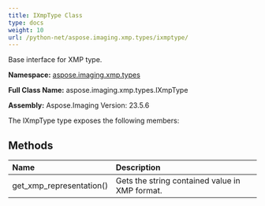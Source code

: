 ```yaml
---
title: IXmpType Class
type: docs
weight: 10
url: /python-net/aspose.imaging.xmp.types/ixmptype/
---
```


Base interface for XMP type.

**Namespace:** [aspose.imaging.xmp.types](/imaging/python-net/aspose.imaging.xmp.types/)

**Full Class Name:** aspose.imaging.xmp.types.IXmpType

**Assembly:**  Aspose.Imaging Version: 23.5.6

The IXmpType type exposes the following members:
## **Methods**
|**Name**|**Description**|
| :- | :- |
|get_xmp_representation()|Gets the string contained value in XMP format.|
